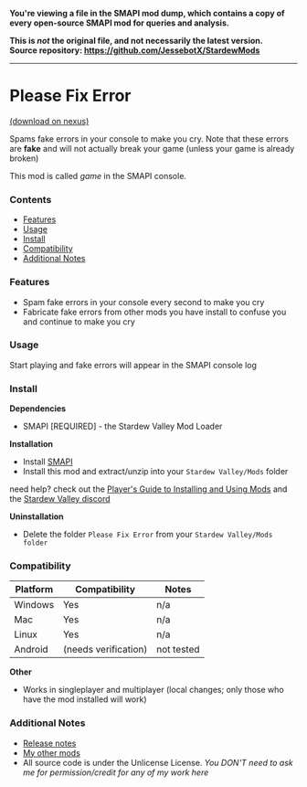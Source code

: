 **You're viewing a file in the SMAPI mod dump, which contains a copy of every open-source SMAPI mod
for queries and analysis.**

**This is _not_ the original file, and not necessarily the latest version.**  
**Source repository: https://github.com/JessebotX/StardewMods**

----

# Please Fix Error
[(download on nexus)](https://www.nexusmods.com/stardewvalley/mods/6492)

Spams fake errors in your console to make you cry. Note that these errors are **fake** and will not actually break your game (unless your game is already broken)

This mod is called _game_ in the SMAPI console.

### Contents
- [Features](#features)
- [Usage](#usage)
- [Install](#install)
- [Compatibility](#compatibility)
- [Additional Notes](#additional-notes)

### Features
- Spam fake errors in your console every second to make you cry
- Fabricate fake errors from other mods you have install to confuse you and continue to make you cry

### Usage
Start playing and fake errors will appear in the SMAPI console log

### Install
**Dependencies**
- SMAPI [REQUIRED] - the Stardew Valley Mod Loader

**Installation**
- Install [SMAPI](https://smapi.io)
- Install this mod and extract/unzip into your `Stardew Valley/Mods` folder

need help? check out the [Player's Guide to Installing and Using Mods](https://stardewvalleywiki.com/Modding:Player_Guide/Getting_Started) and the [Stardew Valley discord](https://discord.com/invite/stardewvalley)

**Uninstallation**
- Delete the folder `Please Fix Error` from your `Stardew Valley/Mods folder`

### Compatibility
| Platform | Compatibility | Notes |
| -------- | ------------- | ----- |
| Windows | Yes | n/a |
| Mac | Yes | n/a |
| Linux | Yes | n/a |
| Android | (needs verification) | not tested |

**Other**
- Works in singleplayer and multiplayer (local changes; only those who have the mod installed will work)

### Additional Notes
- [Release notes](docs/changelog.md)
- [My other mods](https://www.nexusmods.com/users/55529772?tab=user+files)
- All source code is under the Unlicense License. *You DON'T need to ask me for permission/credit for any of my work here*
